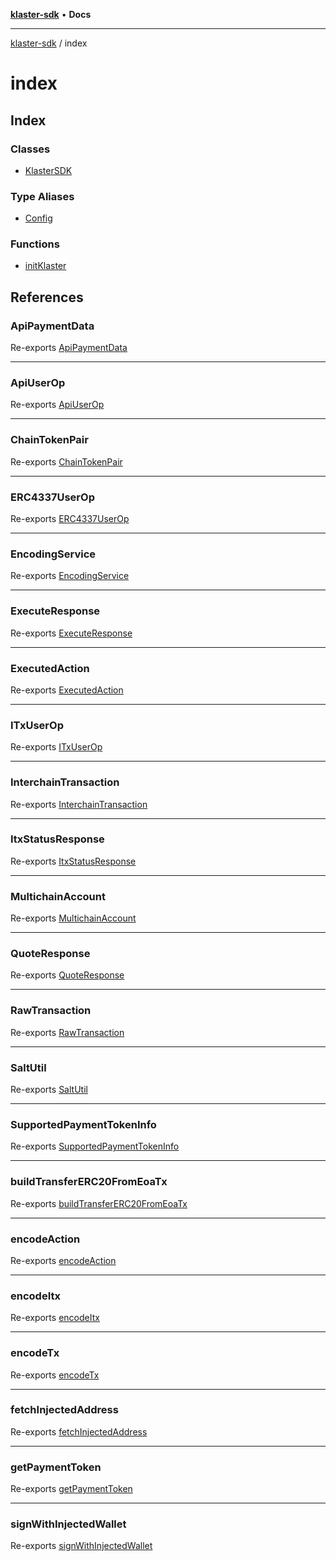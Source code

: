 [**klaster-sdk**](../README.md) • **Docs**

***

[klaster-sdk](../README.md) / index

# index

## Index

### Classes

- [KlasterSDK](classes/KlasterSDK.md)

### Type Aliases

- [Config](type-aliases/Config.md)

### Functions

- [initKlaster](functions/initKlaster.md)

## References

### ApiPaymentData

Re-exports [ApiPaymentData](../types/interfaces/ApiPaymentData.md)

***

### ApiUserOp

Re-exports [ApiUserOp](../types/interfaces/ApiUserOp.md)

***

### ChainTokenPair

Re-exports [ChainTokenPair](../utils/token-resolver.service/type-aliases/ChainTokenPair.md)

***

### ERC4337UserOp

Re-exports [ERC4337UserOp](../types/interfaces/ERC4337UserOp.md)

***

### EncodingService

Re-exports [EncodingService](../utils/encoding.service/classes/EncodingService.md)

***

### ExecuteResponse

Re-exports [ExecuteResponse](../types/interfaces/ExecuteResponse.md)

***

### ExecutedAction

Re-exports [ExecutedAction](../types/interfaces/ExecutedAction.md)

***

### ITxUserOp

Re-exports [ITxUserOp](../types/interfaces/ITxUserOp.md)

***

### InterchainTransaction

Re-exports [InterchainTransaction](../types/interfaces/InterchainTransaction.md)

***

### ItxStatusResponse

Re-exports [ItxStatusResponse](../types/interfaces/ItxStatusResponse.md)

***

### MultichainAccount

Re-exports [MultichainAccount](../types/interfaces/MultichainAccount.md)

***

### QuoteResponse

Re-exports [QuoteResponse](../types/interfaces/QuoteResponse.md)

***

### RawTransaction

Re-exports [RawTransaction](../types/interfaces/RawTransaction.md)

***

### SaltUtil

Re-exports [SaltUtil](../utils/salt.service/classes/SaltUtil.md)

***

### SupportedPaymentTokenInfo

Re-exports [SupportedPaymentTokenInfo](../types/interfaces/SupportedPaymentTokenInfo.md)

***

### buildTransferERC20FromEoaTx

Re-exports [buildTransferERC20FromEoaTx](../utils/utils.service/functions/buildTransferERC20FromEoaTx.md)

***

### encodeAction

Re-exports [encodeAction](../utils/itx.service/functions/encodeAction.md)

***

### encodeItx

Re-exports [encodeItx](../utils/itx.service/functions/encodeItx.md)

***

### encodeTx

Re-exports [encodeTx](../utils/itx.service/functions/encodeTx.md)

***

### fetchInjectedAddress

Re-exports [fetchInjectedAddress](../utils/utils.service/functions/fetchInjectedAddress.md)

***

### getPaymentToken

Re-exports [getPaymentToken](../utils/token-resolver.service/functions/getPaymentToken.md)

***

### signWithInjectedWallet

Re-exports [signWithInjectedWallet](../utils/utils.service/functions/signWithInjectedWallet.md)
